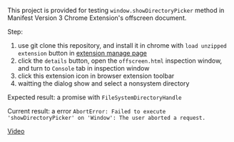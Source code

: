 This project is provided for testing `window.showDirectoryPicker` method in Manifest Version 3 Chrome Extension's offscreen document.

Step:
1. use git clone this repository, and install it in chrome with `load unzipped extension` button in [extension manage page](chrome://extensions)
2. click the `details` button, open the `offscreen.html` inspection window, and turn to `Console` tab in inspection window
3. click this extension icon in browser extension toolbar
4. waitting the dialog show and select a nonsystem directory

Expected result: a promise with `FileSystemDirectoryHandle`

Current result: a error `AbortError: Failed to execute 'showDirectoryPicker' on 'Window': The user aborted a request.`

[Video](https://github.com/jjj201200/showDirectoryPicker/blob/main/showDirectoryPicker.mp4)
